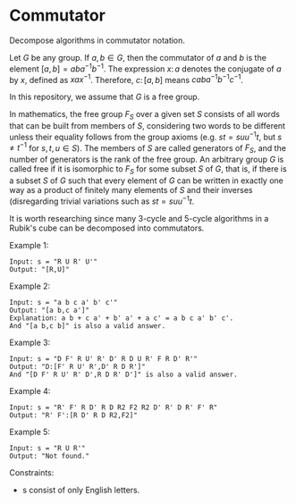 # Commutator
Decompose algorithms in commutator notation.

Let $G$ be any group. If $a,b \in G$, then the commutator of $a$ and $b$ is the element $[a,b]=aba^{−1}b^{−1}$. The expression $x\colon a$ denotes the conjugate of $a$ by $x$, defined as $xax^{−1}$. Therefore, $c\colon[a,b]$ means $c a b a^{−1} b^{−1} c^{−1}$.

In this repository, we assume that $G$ is a free group.

In mathematics, the free group $F_{S}$ over a given set $S$ consists of all words that can be built from members of $S$, considering two words to be different unless their equality follows from the group axioms (e.g. $s t=s u u^{-1} t$, but $s \neq t^{-1}$ for $s, t, u \in S$). The members of $S$ are called generators of $F_{S}$, and the number of generators is the rank of the free group. An arbitrary group $G$ is called free if it is isomorphic to $F_{S}$ for some subset $S$ of $G$, that is, if there is a subset $S$ of $G$ such that every element of $G$ can be written in exactly one way as a product of finitely many elements of $S$ and their inverses (disregarding trivial variations such as $s t=s u u^{-1} t$.

It is worth researching since many 3-cycle and 5-cycle algorithms in a Rubik's cube can be decomposed into commutators.

Example 1:

```
Input: s = "R U R' U'"
Output: "[R,U]"
```

Example 2:

```
Input: s = "a b c a' b' c'"
Output: "[a b,c a']"
Explanation: a b + c a' + b' a' + a c' = a b c a' b' c'.
And "[a b,c b]" is also a valid answer.
```

Example 3:

```
Input: s = "D F' R U' R' D' R D U R' F R D' R'"
Output: "D:[F' R U' R',D' R D R']"
And "[D F' R U' R' D',R D R' D']" is also a valid answer.
```

Example 4:

```
Input: s = "R' F' R D' R D R2 F2 R2 D' R' D R' F' R"
Output: "R' F':[R D' R D R2,F2]"
```

Example 5:

```
Input: s = "R U R'"
Output: "Not found."
```

Constraints:
- s consist of only English letters.
